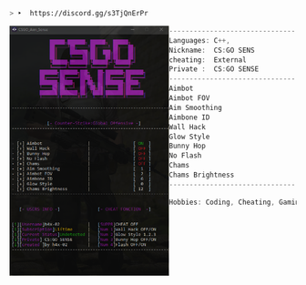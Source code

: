  
```zsh
> ‣  https://discord.gg/s3TjQnErPr
```
<img align="left" src="https://github.com/h4x-02/h4x-02/blob/h4x-02/assets/CSGO_SENSE.png" alt="logo.png" width="280" /> 
 
```csharp
-----------------------------------------------------
Languages: C++,
Nickname:  CS:GO SENS
cheating:  External
Private :  CS:GO SENSE
-----------------------------------------------------
Aimbot
Aimbot FOV 
Aim Smoothing 
Aimbone ID
Wall Hack
Glow Style
Bunny Hop
No Flash
Chams
Chams Brightness
-----------------------------------------------------
```
```csharp
Hobbies: Coding, Cheating, Gaming
```

